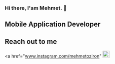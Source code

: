 ### Hi there, I'am Mehmet. 👋

## Mobile Application Developer

## Reach out to me
<a href="www.instagram.com/mehmetoziron" <img  width="22" src="https://unpkg.com/simple-icons@v7/icons/instagram.svg" /></a>

<!--
**mehmetoziron/mehmetoziron** is a ✨ _special_ ✨ repository because its `README.md` (this file) appears on your GitHub profile.

Here are some ideas to get you started:

- 🔭 I’m currently working on ...
- 🌱 I’m currently learning ...
- 👯 I’m looking to collaborate on ...
- 🤔 I’m looking for help with ...
- 💬 Ask me about ...
- 📫 How to reach me: ...
- 😄 Pronouns: ...
- ⚡ Fun fact: ...
-->
